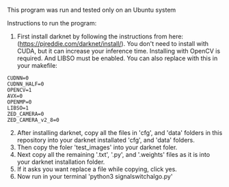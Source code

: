 This program was run and tested only on an Ubuntu system

Instructions to run the program:

1. First install darknet by following the instructions from here: (https://pjreddie.com/darknet/install/). You don't need to install with CUDA, but it can increase your inference time. Installing with OpenCV is required. And LIBSO must be enabled. 
You can also replace with this in your makefile: 
```GPU=0
CUDNN=0
CUDNN_HALF=0
OPENCV=1
AVX=0
OPENMP=0
LIBSO=1
ZED_CAMERA=0
ZED_CAMERA_v2_8=0
```
2. After installing darknet, copy all the files in 'cfg', and 'data' folders in this repository into your darknet installated 'cfg', and 'data' folders. 
3. Then copy the foler 'test_images' into your darknet foler. 
4. Next copy all the remaining '.txt', '.py', and '.weights' files as it is into your darknet installation folder.  
5. If it asks you want replace a file while copying, click yes.
6. Now run in your terminal 'python3 signalswitchalgo.py' 

